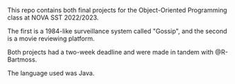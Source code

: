 This repo contains both final projects for the Object-Oriented Programming class at NOVA SST 2022/2023.

The first is a 1984-like surveillance system called "Gossip", and the second is a movie reviewing platform.

Both projects had a two-week deadline and were made in tandem with @R-Bartmoss.

The language used was Java.

